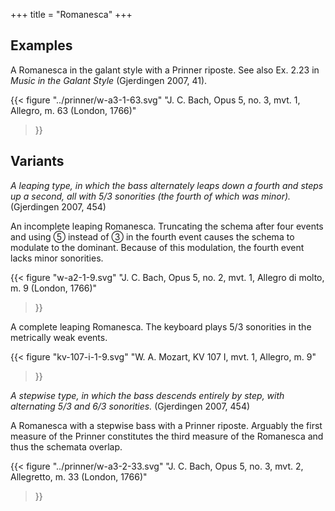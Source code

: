 +++
title = "Romanesca"
+++

## Examples

A Romanesca in the galant style with a Prinner riposte. See also Ex. 2.23 in
*Music in the Galant Style* (Gjerdingen 2007, 41).

{{<
  figure
  "../prinner/w-a3-1-63.svg"
  "J. C. Bach, Opus 5, no. 3, mvt. 1, Allegro, m. 63 (London, 1766)"
>}}

## Variants

*A leaping type, in which the bass alternately leaps down a fourth and steps up
a second, all with 5/3 sonorities (the fourth of which was minor).* (Gjerdingen
2007, 454)

An incomplete leaping Romanesca. Truncating the schema after four events and
using ➄ instead of ➂ in the fourth event causes the schema to modulate to the
dominant. Because of this modulation, the fourth event lacks minor sonorities.

{{<
  figure
  "w-a2-1-9.svg"
  "J. C. Bach, Opus 5, no. 2, mvt. 1, Allegro di molto, m. 9 (London, 1766)"
>}}

A complete leaping Romanesca. The keyboard plays 5/3 sonorities in the
metrically weak events.

{{<
  figure
  "kv-107-i-1-9.svg"
  "W. A. Mozart, KV 107 I, mvt. 1, Allegro, m. 9"
>}}

*A stepwise type, in which the bass descends entirely by step, with alternating
5/3 and 6/3 sonorities.* (Gjerdingen 2007, 454)

A Romanesca with a stepwise bass with a Prinner riposte. Arguably the first
measure of the Prinner constitutes the third measure of the Romanesca and thus
the schemata overlap.

{{<
  figure
  "../prinner/w-a3-2-33.svg"
  "J. C. Bach, Opus 5, no. 3, mvt. 2, Allegretto, m. 33 (London, 1766)"
>}}

